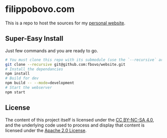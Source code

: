 # filippobovo.com

This is a repo to host the sources for my [personal website](https://filippobovo.com). 

## Super-Easy Install

Just few commands and you are ready to go.

```bash
# You must clone this repo with its submodule (use the `--recursive` argument)
git clone --recursive git@github.com:fbovo/website.git
# Install the dependancies
npm install
# Build for dev
npm build -- --mode=development
# Start the webserver
npm start
```

## License

The content of this project itself is licensed under the [CC BY-NC-SA 4.0](http://creativecommons.org/licenses/by-nc-sa/4.0/), and the underlying code used to process and display that content is licensed under the [Apache 2.0 License](LICENSE).

